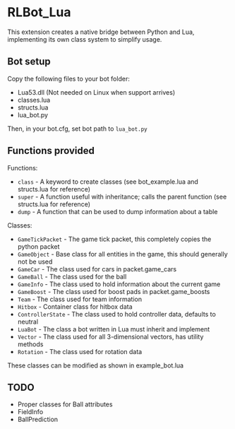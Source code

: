 # RLBot_Lua

This extension creates a native bridge between Python and Lua, implementing its own class system to simplify usage.

## Bot setup
Copy the following files to your bot folder:

- Lua53.dll (Not needed on Linux when support arrives)
- classes.lua
- structs.lua
- lua_bot.py

Then, in your bot.cfg, set bot path to `lua_bot.py`

## Functions provided

Functions:
- `class` - A keyword to create classes (see bot_example.lua and structs.lua for reference)
- `super` - A function useful with inheritance; calls the parent function (see structs.lua for reference)
- `dump` - A function that can be used to dump information about a table

Classes:
- `GameTickPacket` - The game tick packet, this completely copies the python packet
- `GameObject` - Base class for all entities in the game, this should generally not be used
- `GameCar` - The class used for cars in packet.game_cars
- `GameBall` - The class used for the ball
- `GameInfo` - The class used to hold information about the current game
- `GameBoost` - The class used for boost pads in packet.game_boosts
- `Team` - The class used for team information
- `Hitbox` - Container class for hitbox data
- `ControllerState` - The class used to hold controller data, defaults to neutral
- `LuaBot` - The class a bot written in Lua must inherit and implement
- `Vector` - The class used for all 3-dimensional vectors, has utility methods
- `Rotation` - The class used for rotation data

These classes can be modified as shown in example_bot.lua

## TODO

- Proper classes for Ball attributes
- FieldInfo
- BallPrediction
